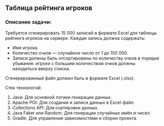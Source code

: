 ## Таблица рейтинга игроков

### Описание задачи:

Требуется сгенерировать 15 000 записей в формате Excel для таблицы рейтинга игроков на сервере. Каждая запись должна содержать:

- Имя игрока.
- Количество очков — случайное число от 1 до 150 000.
- Записи должны быть отсортированы по количеству очков в порядке убывания: игроки с большим количеством очков должны находиться вверху списка.

Сгенерированный файл должен быть в формате Excel (.xlsx).

Стек технологий:
1. Java: Для основной логики генерации данных.
2. Apache POI: Для создания и записи данных в Excel-файл. 
3. Collections API: Для сортировки данных.
4. Java Faker или Random: Для генерации случайных имён и чисел.
5. Gradle: Для управления зависимостями и сборки проекта.